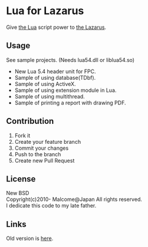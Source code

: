 # Lua for Lazarus

Give [the Lua](http://www.lua.org/) script power to [the Lazarus](http://www.lazarus.freepascal.org/).  

## Usage  
See sample projects. (Needs lua54.dll or liblua54.so)  

* New Lua 5.4 header unit for FPC.  
* Sample of using database(TDbf).  
* Sample of using ActiveX.  
* Sample of using extension module in Lua.  
* Sample of using multithread.  
* Sample of printing a report with drawing PDF.  

## Contribution  
1. Fork it  
2. Create your feature branch  
3. Commit your changes  
4. Push to the branch  
5. Create new Pull Request

## License  
New BSD  
Copyright(c)2010- Malcome@Japan All rights reserved.  
I dedicate this code to my late father.  

## Links
Old version is [here](https://code.google.com/p/lua4lazarus/).
